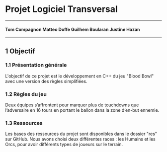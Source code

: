 # Projet Logiciel Transversal

---

#### Tom Compagnon  Matteo Doffe  Guilhem Boularan  Justine Hazan

---

## 1 Objectif

### 1.1 Présentation générale
L'objectif de ce projet est le développement en C++ du jeu "Blood Bowl" avec une version des règles simplifiées.

### 1.2 Règles du jeu
Deux équipes s’affrontent pour marquer plus de touchdowns que l’adversaire en 16 tours en portant le ballon dans la zone d’en-but ennemie.

### 1.3 Ressources
Les bases des ressources du projet sont disponibles dans le dossier "res" sur GitHub. Nous avons choisi deux différentes races : les Humains et les Orcs, pour avoir différents types de joueurs sur le terrain.